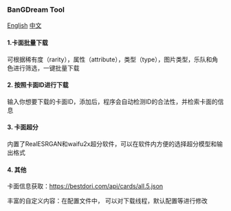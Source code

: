 ### BanGDream Tool

[English](https://github.com/SkyHao723/BanGDream_tool/blob/main/README.md)		[中文](https://github.com/SkyHao723/BanGDream_tool/blob/main/README_CN.md)

#### 1\.卡面批量下载

可根据稀有度（rarity），属性（attribute），类型（type），图片类型，乐队和角色进行筛选，一键批量下载

#### 2\.  按照卡面ID进行下载

输入你想要下载的卡面ID，添加后，程序会自动检测ID的合法性，并检索卡面的信息

#### 3\. 卡面超分

内置了RealESRGAN和waifu2x超分软件，可以在软件内方便的选择超分模型和输出格式 

#### 4\. 其他

卡面信息获取：https://bestdori.com/api/cards/all.5.json

丰富的自定义内容：在配置文件中， 可以对下载线程，默认配置等进行修改 



